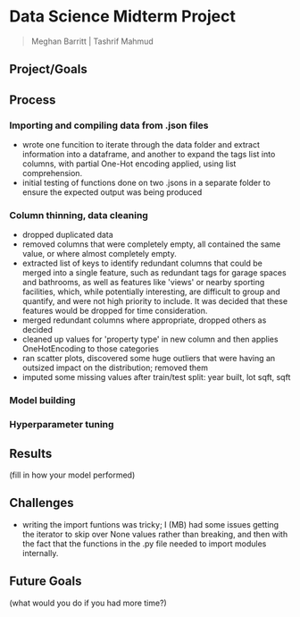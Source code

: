 # Data Science Midterm Project
> Meghan Barritt | Tashrif Mahmud

## Project/Goals

## Process
### Importing and compiling data from .json files
- wrote one funcition to iterate through the data folder and extract information into a dataframe, and another to expand the tags list into columns, with partial One-Hot encoding applied, using list comprehension. 
- initial testing of functions done on two .jsons in a separate folder to ensure the expected output was being produced

### Column thinning, data cleaning
- dropped duplicated data
- removed columns that were completely empty, all contained the same value, or where almost completely empty. 
- extracted list of keys to identify redundant columns that could be merged into a single feature, such as redundant tags for garage spaces and bathrooms, as well as features like 'views' or nearby sporting facilities, which, while potentially interesting, are difficult to group and quantify, and were not high priority to include. It was decided that these features would be dropped for time consideration.
- merged redundant columns where appropriate, dropped others as decided
- cleaned up values for 'property type' in new column and then applies OneHotEncoding to those categories
- ran scatter plots, discovered some huge outliers that were having an outsized impact on the distribution; removed them
- imputed some missing values after train/test split: year built, lot sqft, sqft

### Model building

### Hyperparameter tuning




## Results
(fill in how your model performed)

## Challenges 
- writing the import funtions was tricky; I (MB) had some issues getting the iterator to skip over None values rather than breaking, and then with the fact that the functions in the .py file needed to import modules internally. 

## Future Goals
(what would you do if you had more time?)
